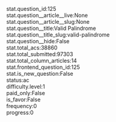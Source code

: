 stat.question_id:125  
stat.question__article__live:None  
stat.question__article__slug:None  
stat.question__title:Valid Palindrome  
stat.question__title_slug:valid-palindrome  
stat.question__hide:False  
stat.total_acs:38860  
stat.total_submitted:97303  
stat.total_column_articles:14  
stat.frontend_question_id:125  
stat.is_new_question:False  
status:ac  
difficulty.level:1  
paid_only:False  
is_favor:False  
frequency:0  
progress:0  
